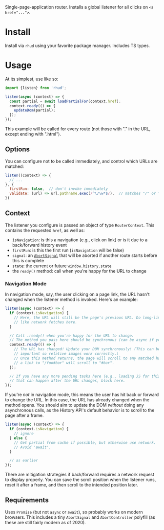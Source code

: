 Single-page-application router.
Installs a global listener for all clicks on `<a href="...">`.

# Install

Install via `rhud` using your favorite package manager.
Includes TS types.

# Usage

At its simplest, use like so:

```js
import {listen} from 'rhud';

listen(async (context) => {
  const partial = await loadPartialFor(context.href);
  context.ready(() => {
    updateDom(partial);
  });
});
```

This example will be called for every route (not those with "." in the URL, except ending with ".html").

## Options

You can configure not to be called immediately, and control which URLs are matched:

```js
listen((context) => {
  // ...
}, {
  firstRun: false,  // don't invoke immediately
  validate: (url) => url.pathname.exec(/^\/\w*$/),  // matches "/" or "/foo", not "/x/y" or "/foo/"
})
```

## Context

The listener you configure is passed an object of type `RouterContext`.
This contains the requested `href`, as well as:

* `isNavigation`: is this a navigation (e.g., click on link) or is it due to a back/forward history event
* `firstRun`: is this the first run (`isNavigation` will be false)
* `signal`: an [`AbortSignal`](https://developer.mozilla.org/en-US/docs/Web/API/AbortSignal) that will be aborted if another route starts before this is complete
* `state`: the current or future `window.history.state`
* the `ready()` method: call when you're happy for the URL to change

### Navigation Mode

In navigation mode, say, the user clicking on a page link, the URL hasn't changed when the listener method is invoked.
Here's an example:

```js
listen(async (context) => {
  if (context.isNavigation) {
    // Here, the URL will still be the page's previous URL. Do long-lived tasks
    // like network fetches here.
  }

  // Call .ready() when you're happy for the URL to change.
  // The method you pass here should be synchronous (can be async if you must).
  context.ready(() => {
    // The URL has changed! Update your DOM synchronously! (This can be
    // important so relative images work correctly.)
    // Once this method returns, the page will scroll to any matched hash, e.g.
    // a link to "/foo#bar" will scroll to "#bar".
  });

  // If you have any more pending tasks here (e.g., loading JS for this page)
  // that can happen after the URL changes, block here.
});
```

If you're _not_ in navigation mode, this means the user has hit back or forward to change the URL.
In this case, the URL has already changed when the method opens.
You should aim to update the DOM _without_ doing any asynchronous calls, as the History API's default behavior is to scroll to the page after a frame.

```js
listen(async (context) => {
  if (context.isNavigation) {
    // ignore
  } else {
    // Get partial from cache if possible, but otherwise use network.
    // Avoid 'await'.
  }

  // as earlier
});
```

There are mitigation strategies if back/forward requires a network request to display properly.
You can save the scroll position when the listener runs, reset it after a frame, and then scroll to the intended position later.

## Requirements

Uses `Promise` (but not `async` or `await`), so probably works on modern browsers.
This includes a tiny `AbortSignal` and `AbortController` polyfill (as these are still fairly modern as of 2020).